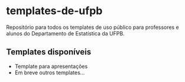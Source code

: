 # templates-de-ufpb
Repositório para todos os templates de uso público para professores e alunos do Departamento de Estatística da UFPB.

## Templates disponíveis ##

 - Template para apresentações
 - Em breve outros templates...


